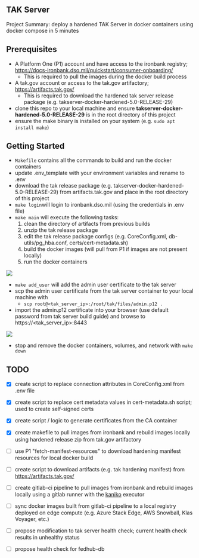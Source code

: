 TAK Server
---
Project Summary: deploy a hardened TAK Server in docker containers using docker compose in 5 minutes

Prerequisites
---
- A Platform One (P1) account and have access to the ironbank registry; https://docs-ironbank.dso.mil/quickstart/consumer-onboarding/
  - This is required to pull the images during the docker build process
- A tak.gov account or access to the tak.gov artifactory; https://artifacts.tak.gov/
  - This is required to download the hardened tak server release package (e.g. takserver-docker-hardened-5.0-RELEASE-29)
- clone this repo to your local machine and ensure **takserver-docker-hardened-5.0-RELEASE-29** is in the root directory of this project
- ensure the make binary is installed on your system (e.g. `sudo apt install make`)

Getting Started
--- 
- `Makefile` contains all the commands to build and run the docker containers
- update .env_template with your environment variables and rename to .env
- download the tak release package (e.g. takserver-docker-hardened-5.0-RELEASE-29) from artifacts.tak.gov and place in the root directory of this project
- `make login`will login to ironbank.dso.mil (using the credentials in .env file)
- `make main` will execute the following tasks: 
  1. clean the directory of artifacts from previous builds
  2. unzip the tak release package
  3. edit the tak release package configs (e.g. CoreConfig.xml, db-utils/pg_hba.conf, certs/cert-metadata.sh)
  4. build the docker images (will pull from P1 if images are not present locally)
  5. run the docker containers

![](documentation/demo.gif)

- `make add_user` will add the admin user certificate to the tak server
- scp the admin user certificate from the tak server container to your local machine with 
  - ```scp root@<tak_server_ip>:/root/tak/files/admin.p12 .```
- import the admin.p12 certificate into your browser (use default password from tak server build guide) and browse to https://<tak_server_ip>:8443

![](documentation/demo2.gif)

- stop and remove the docker containers, volumes, and network with `make down`

TODO
---
- [x] create script to replace connection attributes in CoreConfig.xml from .env file
- [x] create script to replace cert metadata values in cert-metadata.sh script; used to create self-signed certs
- [x] create script / logic to generate certificates from the CA container
- [x] create makefile to pull images from ironbank and rebuild images locally using hardened release zip from tak.gov artifactory
- [ ] use P1 "fetch-manifest-resources" to download hardening manifest resources for local docker build
- [ ] create script to download artifacts (e.g. tak hardening manifest) from https://artifacts.tak.gov/
- [ ] create gitlab-ci pipeline to pull images from ironbank and rebuild images locally using a gitlab runner with the [kaniko](https://github.com/GoogleContainerTools/kaniko) executor
- [ ] sync docker images built from gitlab-ci pipeline to a local registry deployed on edge compute (e.g. Azure Stack Edge, AWS Snowball, Klas Voyager, etc.)
- [ ] propose modification to tak server health check; current health check results in unhealthy status
- [ ] propose health check for fedhub-db

